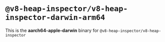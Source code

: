 # `@v8-heap-inspector/v8-heap-inspector-darwin-arm64`

This is the **aarch64-apple-darwin** binary for `@v8-heap-inspector/v8-heap-inspector`
